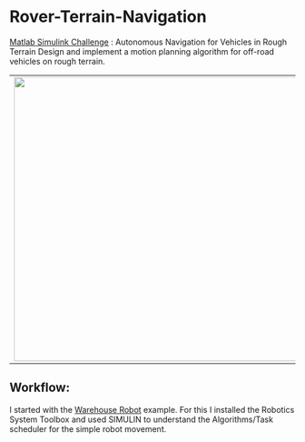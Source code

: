 # Rover-Terrain-Navigation 
[Matlab Simulink Challenge](https://github.com/mathworks/MATLAB-Simulink-Challenge-Project-Hub/tree/main/projects/Autonomous%20Navigation%20for%20Vehicles%20in%20Rough%20Terrain) : Autonomous Navigation for Vehicles in Rough Terrain Design and implement a motion planning algorithm for off-road vehicles on rough terrain.

<table>
<td><img src="https://gist.githubusercontent.com/robertogl/e0115dc303472a9cfd52bbbc8edb7665/raw/rover.jpg"  width=500 /></td>
<td><p><h1>Autonomous Navigation for Vehicles in Rough Terrain </h1></p>
<p> Design and implement a motion planning algorithm for off-road vehicles on rough terrain.</p>
</table>

## Workflow: 

I started with the [Warehouse Robot](https://de.mathworks.com/help/robotics/ug/execute-tasks-for-a-warehouse-robot.html) example. For this I installed the Robotics System Toolbox and used SIMULIN to understand the Algorithms/Task scheduler for the simple robot movement.

